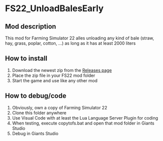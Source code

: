 # FS22_UnloadBalesEarly

## Mod description

This mod for Farming Simulator 22 alles unloading any kind of bale (straw, hay, grass, poplar, cotton, ...) as long as it has at least 2000 liters

## How to install

1. Download the newest zip from the [Releases page](https://github.com/Timmeey86/FS22_UnloadBalesEarly/releases)
1. Place the zip file in your FS22 mod folder
1. Start the game and use like any other mod

## How to debug/code

1. Obviously, own a copy of Farming Simulator 22
1. Clone this folder anywhere
1. Use Visual Code with at least the Lua Language Server Plugin for coding
1. When testing, execute copytofs.bat and open that mod folder in Giants Studio
1. Debug in Giants Studio